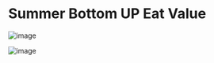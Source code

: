 # Summer Bottom UP Eat Value 

![image](https://user-images.githubusercontent.com/44183221/130983375-7e29c5c2-c47b-4cc3-8060-f506214b8dee.png)

![image](https://user-images.githubusercontent.com/44183221/87247206-4bd67480-c48d-11ea-9ab0-f18bfad864bc.png)

